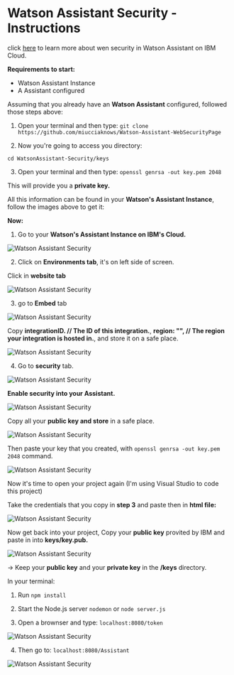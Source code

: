 # Watson Assistant Security - Instructions

click [here](https://cloud.ibm.com/docs/watson-assistant?topic=watson-assistant-web-chat-security-enable) to learn more about wen security in Watson Assistant on IBM Cloud.

**Requirements to start:**

- Watson Assistant Instance
- A Assistant configured

Assuming that you already have an **Watson Assistant** configured, followed those steps above:

1. Open your terminal and then type:
   `git clone https://github.com/miucciaknows/Watson-Assistant-WebSecurityPage`

2. Now you're going to access you directory:

`cd WatsonAssistant-Security/keys`

3. Open your terminal and then type:
   `openssl genrsa -out key.pem 2048`

This will provide you a **private key.**

All this information can be found in your **Watson's Assistant Instance**, follow the images above to get it:

**Now:**

1. Go to your **Watson's Assistant Instance on IBM's Cloud.**

![Watson Assistant Security](./Images/1.png)

2. Click on **Environments tab**, it's on left side of screen.

Click in **website tab**

![Watson Assistant Security](./Images/2.png)

3. go to **Embed** tab

![Watson Assistant Security](./Images/3.png)

Copy **integrationID. // The ID of this integration.**, **region: "", // The region your integration is hosted in.**,
and store it on a safe place.

![Watson Assistant Security](./Images/4.png)

4. Go to **security** tab.

![Watson Assistant Security](./Images/5.png)

**Enable security into your Assistant.**

![Watson Assistant Security](./Images/6.png)

Copy all your **public key and store** in a safe place.

![Watson Assistant Security](./Images/6.png)

Then paste your key that you created, with `openssl genrsa -out key.pem 2048` command.

![Watson Assistant Security](./Images/6-2.png)

Now it's time to open your project again (I'm using Visual Studio to code this project)

Take the credentials that you copy in **step 3** and paste then in **html file:**

![Watson Assistant Security](./Images/7.png)

Now get back into your project, Copy your **public key** provited by IBM and paste in into **keys/key.pub.**

![Watson Assistant Security](./Images/8.png)

-> Keep your **public key** and your **private key** in the **/keys** directory.

In your terminal:

1. Run `npm install`

2. Start the Node.js server `nodemon` or `node server.js`

3. Open a brownser and type: `localhost:8080/token`

![Watson Assistant Security](./Images/9.png)

4. Then go to: `localhost:8080/Assistant`

![Watson Assistant Security](./Images/10.png)
